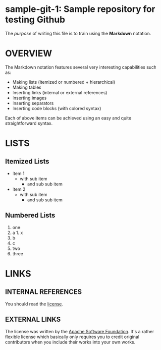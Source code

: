 # sample-git-1: Sample repository for testing Github

The *purpose* of writing this file is to train using the **Markdown** notation.

# OVERVIEW

The Markdown notation features several very interesting capabilities such as:
- Making lists (itemized or numbered + hierarchical)
- Making tables
- Inserting links (internal or external references)
- Inserting images
- Inserting separators
- Inserting code blocks (with colored syntax)

Each of above items can be achieved using an easy and quite straightforward syntax.

# LISTS

## Itemized Lists

- Item 1
  - with sub item
    - and sub sub item
- Item 2
  - with sub item
    - and sub sub item

## Numbered Lists	
	
1. one
  1. a
    1. x
  2. b 
  3. c 
2. two
3. three


# LINKS

## INTERNAL REFERENCES

You should read the [license](LICENSE).

## EXTERNAL LINKS

The license was written by the [Apache Software Foundation](http://www.apache.org). It's a rather flexible license which basically only requires you to credit original contributors when you include their works into your own works. 

